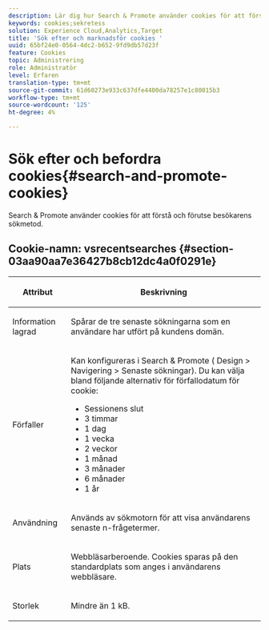 ```yaml
---
description: Lär dig hur Search & Promote använder cookies för att förstå och förutse besökarsökningsmetod.
keywords: cookies;sekretess
solution: Experience Cloud,Analytics,Target
title: 'Sök efter och marknadsför cookies '
uuid: 65bf24e0-0564-4dc2-b652-9fd9db57d23f
feature: Cookies
topic: Administrering
role: Administratör
level: Erfaren
translation-type: tm+mt
source-git-commit: 61d60273e933c637dfe4400da78257e1c80015b3
workflow-type: tm+mt
source-wordcount: '125'
ht-degree: 4%

---
```



# Sök efter och befordra cookies{#search-and-promote-cookies}

Search &amp; Promote använder cookies för att förstå och förutse besökarens sökmetod.

## Cookie-namn: vsrecentsearches {#section-03aa90aa7e36427b8cb12dc4a0f0291e}

<table id="table_34AA90F2FFB84500A77D8F4C5008D453"> 
 <thead> 
  <tr> 
   <th colname="col1" class="entry"> <p>Attribut </p> </th> 
   <th colname="col2" class="entry"> <p>Beskrivning </p> </th> 
  </tr> 
 </thead>
 <tbody> 
  <tr> 
   <td colname="col1"> <p>Information lagrad </p> </td> 
   <td colname="col2"> <p> Spårar de tre senaste sökningarna som en användare har utfört på kundens domän. </p> </td> 
  </tr> 
  <tr> 
   <td colname="col1"> <p> Förfaller </p> </td> 
   <td colname="col2"> <p>Kan konfigureras i Search &amp; Promote (<span class="uicontrol"> Design</span> &gt; <span class="uicontrol"> Navigering</span> &gt; <span class="uicontrol"> Senaste sökningar</span>). Du kan välja bland följande alternativ för förfallodatum för cookie: </p> <p> 
     <ul id="ul_28F564A6337D497699D5247F755981B8"> 
      <li id="li_6478BB5AF82341F787F92D03E277DBBB">Sessionens slut </li> 
      <li id="li_AF88B165365D4A63A82CB6ADD4542D66"> 3 timmar </li> 
      <li id="li_339475FBAB2248348B54073A2386819D">1 dag </li> 
      <li id="li_F30E6EF7A7FF467DB995D86AD0DF623B">1 vecka </li> 
      <li id="li_77E18CF7EF8E4B24BAC5440D2B87844B">2 veckor </li> 
      <li id="li_E8A5FF4C97F64BB087422B16AD1F61DB">1 månad </li> 
      <li id="li_C170092F7E5649FE876925B58E6C8580">3 månader </li> 
      <li id="li_08BD465A900A48BDA1283263047A33FD">6 månader </li> 
      <li id="li_85FEDE0283F7426B9AF49C72B5089257">1 år </li> 
     </ul> </p> </td> 
  </tr> 
  <tr> 
   <td colname="col1"> <p> Användning </p> </td> 
   <td colname="col2"> <p>Används av sökmotorn för att visa användarens senaste n-frågetermer. </p> </td> 
  </tr> 
  <tr> 
   <td colname="col1"> <p> Plats </p> </td> 
   <td colname="col2"> <p>Webbläsarberoende. Cookies sparas på den standardplats som anges i användarens webbläsare. </p> </td> 
  </tr> 
  <tr> 
   <td colname="col1"> <p> Storlek </p> </td> 
   <td colname="col2"> <p>Mindre än 1 kB. </p> </td> 
  </tr> 
 </tbody> 
</table>

